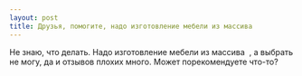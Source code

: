 ```yaml
---
layout: post 
title: Друзья, помогите, надо ‌изготовление мебели из массива ‌  
--- 
```

Не знаю, что делать. Надо ‌изготовление мебели из массива ‌ , а выбрать не могу, да и отзывов плохих много. Может порекомендуете что-то?